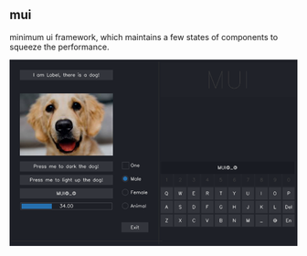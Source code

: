 mui
---

minimum ui framework, which maintains a few states of components to squeeze the performance.

![demo](mui.png)